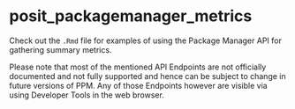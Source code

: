 # posit_packagemanager_metrics

Check out the `.Rmd` file for examples of using the Package Manager API for gathering summary metrics. 

Please note that most of the mentioned API Endpoints are not officially documented and not fully supported and hence can be subject to change in future versions of PPM. Any of those Endpoints however are visible via using Developer Tools in the web browser.

